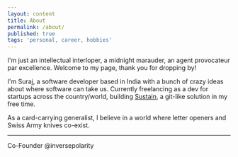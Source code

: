 ```yaml
---
layout: content
title: About
permalink: /about/
published: true
tags: 'personal, career, hobbies'
---
```

I'm just an intellectual interloper, a midnight marauder, an agent provocateur par excellence. Welcome to my page, thank you for dropping by!

I'm Suraj, a software developer based in India with a bunch of crazy ideas about where software can take us. Currently freelancing as a dev for startups across the country/world, building [Sustain](https://github.com/inversepolarity/Sustain), a git-like solution in my free time.

As a card-carrying generalist, I believe in a world where letter openers and Swiss Army knives co-exist. 


---


Co-Founder @inversepolarity 